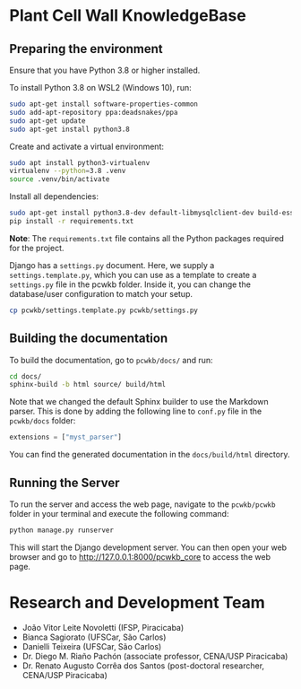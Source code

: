 # Plant Cell Wall KnowledgeBase

## Preparing the environment

Ensure that you have Python 3.8 or higher installed.

To install Python 3.8 on WSL2 (Windows 10), run:

```bash
sudo apt-get install software-properties-common
sudo add-apt-repository ppa:deadsnakes/ppa
sudo apt-get update
sudo apt-get install python3.8
```

Create and activate a virtual environment:

```bash
sudo apt install python3-virtualenv
virtualenv --python=3.8 .venv
source .venv/bin/activate
```

Install all dependencies:

```bash
sudo apt-get install python3.8-dev default-libmysqlclient-dev build-essential python3.8-distutils
pip install -r requirements.txt
```
**Note**: The `requirements.txt` file contains all the Python packages required for the project.

Django has a `settings.py` document. Here, we supply a `settings.template.py`, which you can use as a template to create a `settings.py` file in the pcwkb folder. Inside it, you can change the database/user configuration to match your setup.

```bash
cp pcwkb/settings.template.py pcwkb/settings.py
```

## Building the documentation

To build the documentation, go to `pcwkb/docs/` and run:

```bash
cd docs/
sphinx-build -b html source/ build/html
```

Note that we changed the default Sphinx builder to use the Markdown parser. This is done by adding the following line to `conf.py` file in the `pcwkb/docs` folder:

```python
extensions = ["myst_parser"]
```

You can find the generated documentation in the `docs/build/html` directory.

## Running the Server

To run the server and access the web page, navigate to the `pcwkb/pcwkb` folder in your terminal and execute the following command:

```bash
python manage.py runserver
```

This will start the Django development server. You can then open your web browser and go to http://127.0.0.1:8000/pcwkb_core to access the web page.

# Research and Development Team
 
 * João Vitor Leite Novoletti (IFSP, Piracicaba)
 * Bianca Sagiorato (UFSCar, São Carlos)
 * Danielli Teixeira (UFSCar, São Carlos)
 * Dr. Diego M. Riaño Pachón (associate professor, CENA/USP Piracicaba)
 * Dr. Renato Augusto Corrêa dos Santos (post-doctoral researcher, CENA/USP Piracicaba)